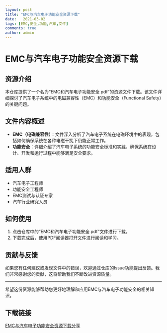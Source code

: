 ```yaml
---
layout: post
title: "EMC与汽车电子功能安全资源下载"
date:   2021-03-02
tags: [EMC,安全,功能,汽车,文件]
comments: true
author: admin
---
```

# EMC与汽车电子功能安全资源下载

## 资源介绍

本仓库提供了一个名为“EMC和汽车电子功能安全.pdf”的资源文件下载。该文件详细探讨了汽车电子系统中的电磁兼容性（EMC）和功能安全（Functional Safety）的关键问题。

## 文件内容概述

- **EMC（电磁兼容性）**：文件深入分析了汽车电子系统在电磁环境中的表现，包括如何确保系统在各种电磁干扰下仍能正常工作。
- **功能安全**：详细介绍了汽车电子系统的功能安全标准和实践，确保系统在设计、开发和运行过程中能够满足安全要求。

## 适用人群

- 汽车电子工程师
- 功能安全工程师
- EMC测试与认证专家
- 汽车行业研究人员

## 如何使用

1. 点击仓库中的“EMC和汽车电子功能安全.pdf”文件进行下载。
2. 下载完成后，使用PDF阅读器打开文件进行阅读和学习。

## 贡献与反馈

如果您有任何建议或发现文件中的错误，欢迎通过仓库的Issue功能提出反馈。我们非常感谢您的贡献，这将帮助我们不断改进资源质量。

---

希望这份资源能够帮助您更好地理解和应用EMC与汽车电子功能安全的相关知识。

## 下载链接

[EMC与汽车电子功能安全资源下载分享](https://pan.quark.cn/s/eb35bbae0964)